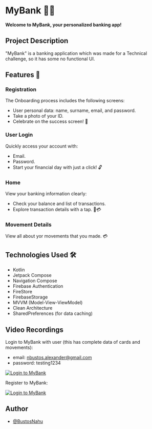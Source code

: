 
# MyBank 🏦💸

**Welcome to MyBank, your personalized banking app!**



## Project Description

"MyBank" is a banking application which was made for a Technical challenge, so it has some no functional UI.

## Features 🚀

### Registration

The Onboarding process includes the following screens:
- User personal data: name, surname, email, and password.
- Take a photo of your ID.
- Celebrate on the success screen! 🎉

### User Login

Quickly access your account with:
- Email.
- Password.
- Start your financial day with just a click! 🔓

### Home

View your banking information clearly:
- Check your balance and list of transactions.
- Explore transaction details with a tap. 💼💳

### Movement Details
View all about yor movements that you made. 💳

## Technologies Used 🛠️

- Kotlin
- Jetpack Compose
- Navigation Compose
- Firebase Authentication
- FireStore
- FirebaseStorage
- MVVM (Model-View-ViewModel)
- Clean Architecture
- SharedPreferences (for data caching)


   

## Video Recordings
Login to MyBank with user (this has complete data of cards and movements):
- email: nbustos.alexander@gmail.com
- password: testing1234
  
[![Login to MyBank](https://firebasestorage.googleapis.com/v0/b/mybank-c6a86.appspot.com/o/Screenshot%202024-07-01%20at%2010.10.39%E2%80%AFAM.png?alt=media&token=ccdd9b5e-e27b-441a-a8c4-0e8f521fa9ea)](https://firebasestorage.googleapis.com/v0/b/mybank-c6a86.appspot.com/o/login_myBank.mp4?alt=media&token=3e8fda5b-49a7-4764-a029-a2d9f8f348f3)


Register to MyBank:

[![Login to MyBank](https://firebasestorage.googleapis.com/v0/b/mybank-c6a86.appspot.com/o/Screenshot%202024-07-01%20at%2010.11.48%E2%80%AFAM.png?alt=media&token=0c0d8126-a7d8-4707-a39a-531fd1246865)](https://firebasestorage.googleapis.com/v0/b/mybank-c6a86.appspot.com/o/register_myBank.mp4?alt=media&token=32e82535-2e9a-4886-a8ba-86171faff067)

## Author
- [@BustosNahu](https://github.com/BustosNahu)

